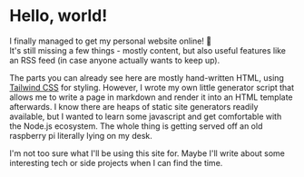 # Hello, world!

I finally managed to get my personal website online! &#x1F389; \
It's still missing a few things - mostly content, but also useful features like an RSS feed (in case anyone actually wants to keep up).

The parts you can already see here are mostly hand-written HTML, using [Tailwind CSS](https://tailwindcss.com/) for styling.
However, I wrote my own little generator script that allows me to write a page in markdown and render it into an HTML template afterwards.
I know there are heaps of static site generators readily available, but I wanted to learn some javascript and get comfortable with the Node.js ecosystem.
The whole thing is getting served off an old raspberry pi literally lying on my desk.

I'm not too sure what I'll be using this site for.
Maybe I'll write about some interesting tech or side projects when I can find the time.
